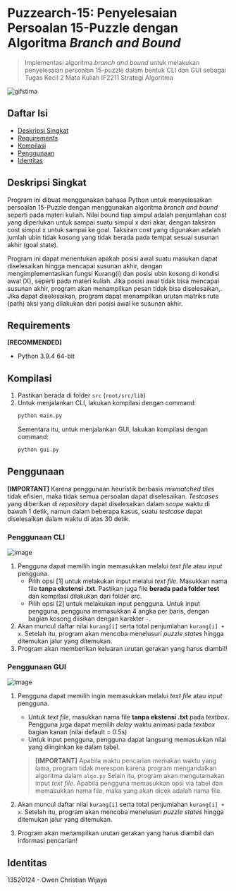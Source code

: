 # Puzzearch-15: Penyelesaian Persoalan 15-Puzzle dengan Algoritma _Branch and Bound_

> Implementasi algoritma _branch and bound_ untuk melakukan penyelesaian persoalan 15-puzzle
> dalam bentuk CLI dan GUI sebagai Tugas Kecil 2 Mata Kuliah IF2211 Strategi Algoritma

![gifstima](https://user-images.githubusercontent.com/71161031/161412029-ef911e65-a318-4a40-b3fe-cbf30e536a11.gif)



## Daftar Isi
- [Deskripsi Singkat](#deskripsi-singkat)
- [Requirements](#requirements)
- [Kompilasi](#kompilasi)
- [Penggunaan](#penggunaan)
- [Identitas](#identitas)

## Deskripsi Singkat
Program ini dibuat menggunakan bahasa Python untuk menyelesaikan persoalan 15-Puzzle dengan 
menggunakan algoritma _branch and bound_ seperti pada materi kuliah. Nilai bound tiap 
simpul adalah penjumlahan cost yang diperlukan untuk sampai suatu simpul x dari akar, 
dengan taksiran cost simpul x untuk sampai ke goal. Taksiran cost yang digunakan adalah 
jumlah ubin tidak kosong yang tidak berada pada tempat sesuai susunan akhir (goal state).

Program ini dapat menentukan apakah posisi awal suatu masukan dapat diselesaikan hingga 
mencapai susunan akhir, dengan mengimplementasikan fungsi Kurang(i) dan posisi ubin 
kosong di kondisi awal (X), seperti pada materi kuliah. Jika posisi awal tidak bisa mencapai 
susunan akhir, program akan menampilkan pesan tidak bisa diselesaikan,. Jika dapat 
diselesaikan, program dapat menampilkan urutan matriks rute (path) aksi yang dilakukan dari 
posisi awal ke susunan akhir. 


## Requirements
**[RECOMMENDED]**
- Python 3.9.4 64-bit

## Kompilasi
1. Pastikan berada di folder `src` (`root/src/lib`)
2. Untuk menjalankan CLI, lakukan kompilasi dengan command:
    ```py
    python main.py
    ```
    Sementara itu, untuk menjalankan GUI, lakukan kompilasi dengan command:
    ```py
    python gui.py
    ```
## Penggunaan
**[IMPORTANT]** Karena penggunaan heuristik berbasis _mismatched tiles_ tidak efisien, maka tidak semua persoalan dapat diselesaikan. _Testcases_ yang diberikan di _repository_ dapat diselesaikan dalam _scope_ waktu di bawah 1 detik, namun dalam beberapa kasus, suatu _testcase_ dapat diselesaikan dalam waktu di atas 30 detik.

### Penggunaan CLI
![image](https://user-images.githubusercontent.com/71161031/161386711-3646e805-dd7e-4c68-bab1-eba1ab94aa17.png)

1. Pengguna dapat memilih ingin memasukkan melalui _text file_ atau _input_ pengguna.
    - Pilih opsi [1] untuk melakukan input melalui _text file_. Masukkan nama file **tanpa ekstensi .txt**. Pastikan juga file **berada pada folder test** dan kompilasi dilakukan dari folder src.
    - Pilih opsi [2] untuk melakukan input pengguna. Untuk input pengguna, pengguna memasukkan 4 angka per baris, dengan bagian kosong diisikan dengan karakter `-`. 
2. Akan muncul daftar nilai `kurang[i]` serta total penjumlahan `kurang[i] + x`. Setelah itu, program akan mencoba menelusuri _puzzle states_ hingga ditemukan jalur yang ditemukan.
3. Program akan memberikan keluaran urutan gerakan yang harus diambil!

### Penggunaan GUI
![image](https://user-images.githubusercontent.com/71161031/161387117-e3e7a3dd-483c-4815-9d5e-47fb23fd55cf.png)
1. Pengguna dapat memilih ingin memasukkan melalui _text file_ atau _input_ pengguna.
    - Untuk _text file_, masukkan nama file **tanpa ekstensi .txt** pada _textbox_. Pengguna juga dapat memilih _delay_ waktu animasi pada _textbox_ bagian kanan (nilai default = 0.5s)
    - Untuk input pengguna, pengguna dapat langsung memasukkan nilai yang diinginkan ke dalam tabel.
    > **[IMPORTANT]** Apabila waktu pencarian memakan waktu yang lama, program tidak merespon karena program mengandalkan algoritma dalam `algo.py`
    > Selain itu, program akan mengutamakan input _text file_. Apabila pengguna memasukkan opsi via tabel dan memasukkan nama file, maka yang akan dicek adalah nama file.
    
2. Akan muncul daftar nilai `kurang[i]` serta total penjumlahan `kurang[i] + x`. Setelah itu, program akan mencoba menelusuri _puzzle states_ hingga ditemukan jalur yang ditemukan.
3. Program akan menampilkan urutan gerakan yang harus diambil dan informasi pencarian!

## Identitas
13520124 - Owen Christian Wijaya
